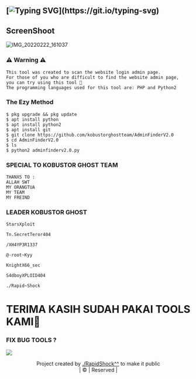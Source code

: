 ## [![Typing SVG](https://readme-typing-svg.herokuapp.com?font=Rockstar-ExtraBold&color=F33A6A&lines=WELCOME+TO+ADMINFINDER+V2.0;)](https://git.io/typing-svg)
## ScreenShoot
![IMG_20220222_161037](https://user-images.githubusercontent.com/99103722/155100664-f32e2b48-d8da-4173-8aa6-92fe97a98345.jpg)

### ⚠ Warning ⚠

```
This tool was created to scan the website login admin page. 
For those of you who are difficult to find the website admin page, 
you can try using this tool 🙏 
The programming languages ​​used for this tool are: PHP and Python2
```
### The Ezy Method
```INSTALASION
$ pkg upgrade && pkg update
$ apt install python
$ apt install python2
$ apt install git
$ git clone https://github.com/kobustorghostteam/AdminFinderV2.0
$ cd AdminFinderV2.0
$ ls
$ python2 adminfinderv2.0.py
```

### SPECIAL TO KOBUSTOR GHOST TEAM
```
THANXS TO : 
ALLAH SWT 
MY ORANGTUA
MY TEAM
MY FREIND
```

### LEADER KOBUSTOR GHOST
```
StarsXploit 

Tn.SecretTeror404

/XH4YP3R1337

@-root~Kyy

KnightX66_sec

S4dboyXPLOID404

./Rapid~Shock
```
# TERIMA KASIH SUDAH PAKAI TOOLS KAMI🙏
### FIX BUG TOOLS ?
<img src="https://i.top4top.io/p_22394xlbu6.png"><a href="https://www.facebook.com/akuninibot"></a>
<p align="center">
Project created by <a href="https://www.facebook.com/akuninibot">./RapidShock^^</a> to make it public
    <br>
       | © |
        Reserved |
    <br> 
</p>
